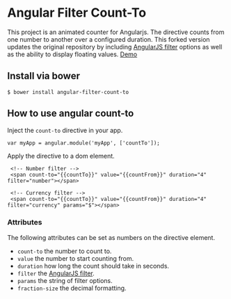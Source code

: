 # Angular Filter Count-To

This project is an animated counter for Angularjs. The directive counts from one number to another over a configured duration. This forked version updates the original repository by including [AngularJS filter](https://docs.angularjs.org/api/ng/filter) options as well as the ability to display floating values.
[Demo](http://pfitzpaddy.github.io/angular-filter-count-to/)

## Install via bower

```
$ bower install angular-filter-count-to
```

## How to use angular count-to

Inject the `count-to` directive in your app.

```
var myApp = angular.module('myApp', ['countTo']);
```

Apply the directive to a dom element.
```
 <!-- Number filter -->
 <span count-to="{{countTo}}" value="{{countFrom}}" duration="4" filter="number"></span>
```

```
 <!-- Currency filter -->
 <span count-to="{{countTo}}" value="{{countFrom}}" duration="4" filter="currency" params="$"></span>
```


### Attributes

The following attributes can be set as numbers on the directive element.

- ```count-to```  the number to count to.
- ```value```  the number to start counting from.
- ```duration```  how long the count should take in seconds.
- ```filter```  the [AngularJS filter](https://docs.angularjs.org/api/ng/filter).
- ```params```  the string of filter options.
- ```fraction-size```  the decimal formatting.
